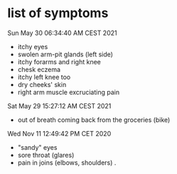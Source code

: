 # list of symptoms

Sun May 30 06:34:40 AM CEST 2021
- itchy eyes
- swolen arm-pit glands (left side)
- itchy forarms and right knee
- chesk eczema
- itchy left knee too
- dry cheeks' skin
- right arm muscle excruciating pain

Sat May 29 15:27:12 AM CEST 2021
- out of breath coming back from the groceries (bike)

Wed Nov 11 12:49:42 PM CET 2020
- "sandy" eyes
- sore throat (glares)
- pain in joins (elbows, shoulders)
.

